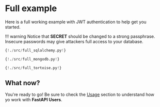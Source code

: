 # Full example

Here is a full working example with JWT authentication to help get you started.

!!! warning
    Notice that **SECRET** should be changed to a strong passphrase. 
    Insecure passwords may give attackers full access to your database.

``` py tab="SQLAlchemy"
{!./src/full_sqlalchemy.py!}
```

```py tab="MongoDB"
{!./src/full_mongodb.py!}
```

```py tab="Tortoise ORM"
{!./src/full_tortoise.py!}
```

## What now?

You're ready to go! Be sure to check the [Usage](../usage/routes.md) section to understand how yo work with **FastAPI Users**.
